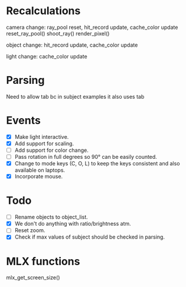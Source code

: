 # Recalculations
camera change:
	ray_pool reset,	hit_record update,	cache_color update
	reset_ray_pool()	shoot_ray()		render_pixel()

object change:
					hit_record update,	cache_color update

light change:
										cache_color update

# Parsing
Need to allow tab bc in subject examples it also uses tab

# Events
- [X] Make light interactive.
- [X] Add support for scaling.
- [ ] Add support for color change.
- [ ] Pass rotation in full degrees so 90° can be easily counted.
- [X] Change to mode keys (C, O, L) to keep the keys consistent and also available on laptops.
- [X] Incorporate mouse.

# Todo
- [ ] Rename objects to object_list.
- [X] We don't do anything with ratio/brightness atm.
- [ ] Reset zoom.
- [X] Check if max values of subject should be checked in parsing.

# MLX functions
mlx_get_screen_size()
